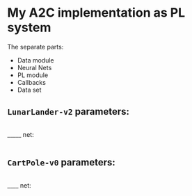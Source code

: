 # My A2C implementation as PL system
The separate parts:
- Data module
- Neural Nets
- PL module
- Callbacks
- Data set

## `LunarLander-v2` parameters:
```

```
_____ net:
```

```

## `CartPole-v0` parameters:
```

```
____ net:
```

```